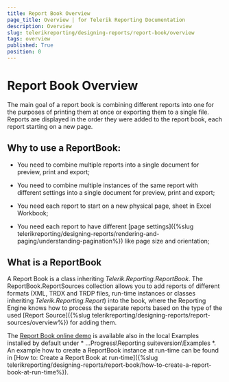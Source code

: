 ```yaml
---
title: Report Book Overview
page_title: Overview | for Telerik Reporting Documentation
description: Overview
slug: telerikreporting/designing-reports/report-book/overview
tags: overview
published: True
position: 0
---
```


# Report Book Overview



The main goal of a report book is combining different reports into one for the purposes of printing
        them at once or exporting them to a single file. Reports are displayed in the order they were added to the
        report book, each report starting on a new page.
      

##   Why to use a ReportBook:

* You need to combine multiple reports into a single document for preview, print and export;

* You need to combine multiple instances of the same report with different settings into a single document for preview, print and export;

* You need each report to start on a new physical page, sheet in Excel Workbook;

* You need each report to have different [page settings]({%slug telerikreporting/designing-reports/rendering-and-paging/understanding-pagination%}) like page size and orientation;
            

## What is a ReportBook

A Report Book is a class inheriting *Telerik.Reporting.ReportBook*.
          The ReportBook.ReportSources collection allows you to add reports of different formats
          (XML, TRDX and TRDP files, run-time instances or classes inheriting *Telerik.Reporting.Report*) into the book,
          where the Reporting Engine knows how to process the separate reports based on the type of the
          used [Report Source]({%slug telerikreporting/designing-reports/report-sources/overview%}) for adding them.
        

The [Report Book online demo](https://demos.telerik.com/reporting/report-book) is available also in the local Examples installed by default under *
            ...Progress\Reporting suiteversion\Examples
          *.
          An example how to create a ReportBook instance at run-time can be found in [How to: Create a Report Book at run-time]({%slug telerikreporting/designing-reports/report-book/how-to-create-a-report-book-at-run-time%}).
        
